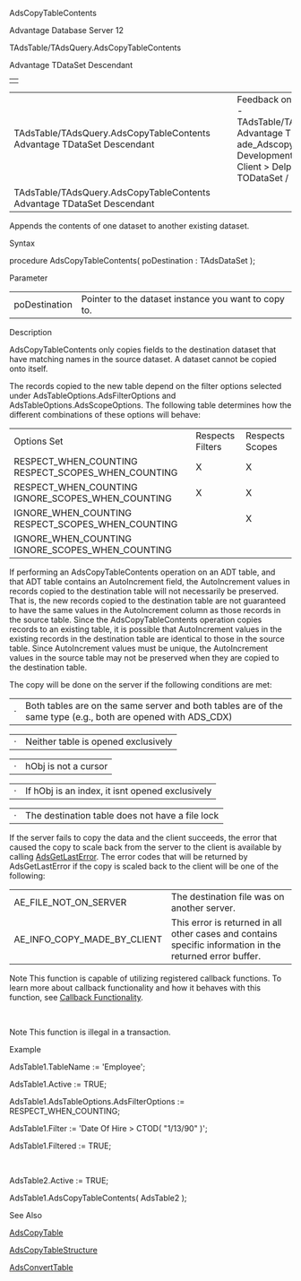 AdsCopyTableContents




Advantage Database Server 12  

TAdsTable/TAdsQuery.AdsCopyTableContents

Advantage TDataSet Descendant

|  |
| --- |
|  |

|  |  |  |  |  |
| --- | --- | --- | --- | --- |
| TAdsTable/TAdsQuery.AdsCopyTableContents  Advantage TDataSet Descendant |  |  | Feedback on: Advantage Database Server 12 - TAdsTable/TAdsQuery.AdsCopyTableContents Advantage TDataSet Descendant ade\_Adscopytablecontents Advantage Web Development > Advantage Delphi OData Client > Delphi OData Components > TODataSet / Dear Support Staff, |  |
| TAdsTable/TAdsQuery.AdsCopyTableContents  Advantage TDataSet Descendant |  |  |  |  |

Appends the contents of one dataset to another existing dataset.

Syntax

procedure AdsCopyTableContents( poDestination : TAdsDataSet );

Parameter

|  |  |
| --- | --- |
| poDestination | Pointer to the dataset instance you want to copy to. |

Description

AdsCopyTableContents only copies fields to the destination dataset that have matching names in the source dataset. A dataset cannot be copied onto itself.

The records copied to the new table depend on the filter options selected under AdsTableOptions.AdsFilterOptions and AdsTableOptions.AdsScopeOptions. The following table determines how the different combinations of these options will behave:

|  |  |  |
| --- | --- | --- |
| Options Set | Respects Filters | Respects Scopes |
| RESPECT\_WHEN\_COUNTING  RESPECT\_SCOPES\_WHEN\_COUNTING | X | X |
| RESPECT\_WHEN\_COUNTING  IGNORE\_SCOPES\_WHEN\_COUNTING | X | X |
| IGNORE\_WHEN\_COUNTING  RESPECT\_SCOPES\_WHEN\_COUNTING |  | X |
| IGNORE\_WHEN\_COUNTING  IGNORE\_SCOPES\_WHEN\_COUNTING |  |  |

If performing an AdsCopyTableContents operation on an ADT table, and that ADT table contains an AutoIncrement field, the AutoIncrement values in records copied to the destination table will not necessarily be preserved. That is, the new records copied to the destination table are not guaranteed to have the same values in the AutoIncrement column as those records in the source table. Since the AdsCopyTableContents operation copies records to an existing table, it is possible that AutoIncrement values in the existing records in the destination table are identical to those in the source table. Since AutoIncrement values must be unique, the AutoIncrement values in the source table may not be preserved when they are copied to the destination table.

The copy will be done on the server if the following conditions are met:

|  |  |
| --- | --- |
| · | Both tables are on the same server and both tables are of the same type (e.g., both are opened with ADS\_CDX) |

|  |  |
| --- | --- |
| · | Neither table is opened exclusively |

|  |  |
| --- | --- |
| · | hObj is not a cursor |

|  |  |
| --- | --- |
| · | If hObj is an index, it isnt opened exclusively |

|  |  |
| --- | --- |
| · | The destination table does not have a file lock |

If the server fails to copy the data and the client succeeds, the error that caused the copy to scale back from the server to the client is available by calling [AdsGetLastError](ade_adsgetlasterror.htm). The error codes that will be returned by AdsGetLastError if the copy is scaled back to the client will be one of the following:

|  |  |
| --- | --- |
| AE\_FILE\_NOT\_ON\_SERVER | The destination file was on another server. |
| AE\_INFO\_COPY\_MADE\_BY\_CLIENT | This error is returned in all other cases and contains specific information in the returned error buffer. |

Note This function is capable of utilizing registered callback functions. To learn more about callback functionality and how it behaves with this function, see [Callback Functionality](master_callback_functionality.htm).

 

Note This function is illegal in a transaction.

Example

AdsTable1.TableName := 'Employee';

AdsTable1.Active := TRUE;

AdsTable1.AdsTableOptions.AdsFilterOptions := RESPECT\_WHEN\_COUNTING;

AdsTable1.Filter := 'Date Of Hire > CTOD( "1/13/90" )';

AdsTable1.Filtered := TRUE;

 

AdsTable2.Active := TRUE;

AdsTable1.AdsCopyTableContents( AdsTable2 );

See Also

[AdsCopyTable](ade_adscopytable.htm)

[AdsCopyTableStructure](ade_adscopytablestructure.htm)

[AdsConvertTable](ade_adsconverttable.htm)